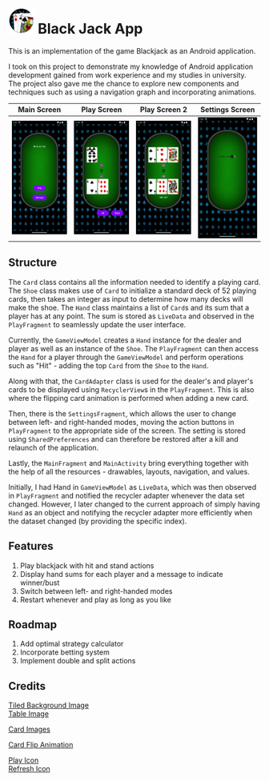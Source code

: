 # ![](app_icon_round.png) Black Jack App

This is an implementation of the game Blackjack as an Android application.

I took on this project to demonstrate my knowledge of Android application development gained from work experience and my studies
in university. The project also gave me the chance to explore new components and techniques such as using a navigation graph and
incorporating animations.

| Main Screen          | Play Screen          | Play Screen 2          | Settings Screen          |
|----------------------|----------------------|------------------------|--------------------------|
| ![](Screen-Main.png) | ![](Screen-Play.png) | ![](Screen-Play-2.png) | ![](Screen-Settings.png) |

## Structure

The `Card` class contains all the information needed to identify a playing card. The `Shoe` class makes use of `Card` to initialize a
standard deck of 52 playing cards, then takes an integer as input to determine how many decks will make the shoe. The `Hand` class
maintains a list of `Card`s and its sum that a player has at any point. The sum is stored as `LiveData` and observed in the
`PlayFragment` to seamlessly update the user interface.

Currently, the `GameViewModel` creates a `Hand` instance for the dealer and player as well as an instance of the `Shoe`. The
`PlayFragment` can then access the `Hand` for a player through the `GameViewModel` and perform operations such as "Hit" - adding the
top `Card` from the `Shoe` to the `Hand`.

Along with that, the `CardAdapter` class is used for the dealer's and player's cards to be displayed using `RecyclerView`s in the
`PlayFragment`. This is also where the flipping card animation is performed when adding a new card.

Then, there is the `SettingsFragment`, which allows the user to change between left- and right-handed modes, moving the action buttons 
in `PlayFragment` to the appropriate side of the screen. The setting is stored using `SharedPreferences` and can therefore be restored
after a kill and relaunch of the application.

Lastly, the `MainFragment` and `MainActivity` bring everything together with the help of all the resources - drawables, layouts,
navigation, and values. 

Initially, I had Hand in `GameViewModel` as `LiveData`, which was then observed in `PlayFragment` and notified the recycler adapter
whenever the data set changed. However, I later changed to the current approach of simply having `Hand` as an object and
notifying the recycler adapter more efficiently when the dataset changed (by providing the specific index).

## Features

1. Play blackjack with hit and stand actions
2. Display hand sums for each player and a message to indicate winner/bust
3. Switch between left- and right-handed modes
4. Restart whenever and play as long as you like

## Roadmap

1. Add optimal strategy calculator
2. Incorporate betting system
3. Implement double and split actions

## Credits

[Tiled Background Image](https://static.vecteezy.com/system/resources/previews/002/582/114/non_2x/modern-abstract-casino-background-with-shiny-blue-playing-cards-signs-poker-symbols-on-black-background-casino-symbols-widescreen-wallpaper-vector.jpg) \
[Table Image](https://www.nicepng.com/ourpic/u2w7q8o0a9a9u2q8_poker-table-png-poker-table-online/)

[Card Images](https://code.google.com/archive/p/vector-playing-cards/downloads)

[Card Flip Animation](https://medium.com/geekculture/how-to-add-card-flip-animation-in-the-android-app-3060afeadd45)

[Play Icon](https://www.flaticon.com/free-icon/play-button-arrowhead_27223) \
[Refresh Icon](https://www.flaticon.com/free-icon/refresh-buttons_16498)
